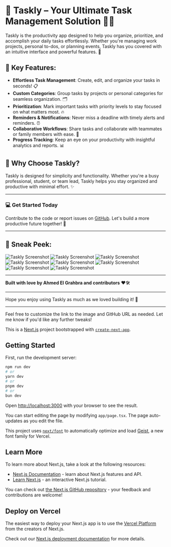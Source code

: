 # 🌟 Taskly – Your Ultimate Task Management Solution 📝✨

Taskly is the productivity app designed to help you organize, prioritize, and accomplish your daily tasks effortlessly. Whether you're managing work projects, personal to-dos, or planning events, Taskly has you covered with an intuitive interface and powerful features. 🚀

## 🌟 Key Features:
- **Effortless Task Management**: Create, edit, and organize your tasks in seconds! 📋
- **Custom Categories**: Group tasks by projects or personal categories for seamless organization. 🗂️
- **Prioritization**: Mark important tasks with priority levels to stay focused on what matters most. 🔥
- **Reminders & Notifications**: Never miss a deadline with timely alerts and reminders. ⏰
- **Collaborative Workflows**: Share tasks and collaborate with teammates or family members with ease. 🤝
- **Progress Tracking**: Keep an eye on your productivity with insightful analytics and reports. 📊

## 🚀 Why Choose Taskly?
Taskly is designed for simplicity and functionality. Whether you're a busy professional, student, or team lead, Taskly helps you stay organized and productive with minimal effort. ✨

---

### 💻 **Get Started Today**
Contribute to the code or report issues on [GitHub](https://github.com/your-username/taskly). Let's build a more productive future together! 🙌

---

## 📸 Sneak Peek:
![Taskly Screenshot](public/assets/intro-1.png)
![Taskly Screenshot](public/assets/intro-2.png)
![Taskly Screenshot](public/assets/intro-3.png)
![Taskly Screenshot](public/assets/intro-4.png)
![Taskly Screenshot](public/assets/intro-7.png)
![Taskly Screenshot](public/assets/intro-6.png)
![Taskly Screenshot](public/assets/signin-layout.png)
![Taskly Screenshot](public/assets/user-layout.png)

---

**Built with love by Ahmed El Grahbra and contributors** ❤️🛠️

---

Hope you enjoy using Taskly as much as we loved building it! 🌈

---

Feel free to customize the link to the image and GitHub URL as needed. Let me know if you'd like any further tweaks!

This is a [Next.js](https://nextjs.org) project bootstrapped with [`create-next-app`](https://nextjs.org/docs/app/api-reference/cli/create-next-app).

## Getting Started

First, run the development server:

```bash
npm run dev
# or
yarn dev
# or
pnpm dev
# or
bun dev
```

Open [http://localhost:3000](http://localhost:3000) with your browser to see the result.

You can start editing the page by modifying `app/page.tsx`. The page auto-updates as you edit the file.

This project uses [`next/font`](https://nextjs.org/docs/app/building-your-application/optimizing/fonts) to automatically optimize and load [Geist](https://vercel.com/font), a new font family for Vercel.

## Learn More

To learn more about Next.js, take a look at the following resources:

- [Next.js Documentation](https://nextjs.org/docs) - learn about Next.js features and API.
- [Learn Next.js](https://nextjs.org/learn) - an interactive Next.js tutorial.

You can check out [the Next.js GitHub repository](https://github.com/vercel/next.js) - your feedback and contributions are welcome!

## Deploy on Vercel

The easiest way to deploy your Next.js app is to use the [Vercel Platform](https://vercel.com/new?utm_medium=default-template&filter=next.js&utm_source=create-next-app&utm_campaign=create-next-app-readme) from the creators of Next.js.

Check out our [Next.js deployment documentation](https://nextjs.org/docs/app/building-your-application/deploying) for more details.
